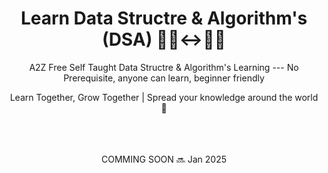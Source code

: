 <div align="center">
  <h1>Learn Data Structre & Algorithm's (DSA) 🧑‍💻<->👩‍💻</h1>
  <p>A2Z Free Self Taught Data Structre & Algorithm's Learning --- No Prerequisite, anyone can learn, beginner friendly</p>
    <p>Learn Together, Grow Together | Spread your knowledge around the world 🤗</p>
</div>

<br>
<br>
<br>

<div align="center"> COMMING SOON 🔜 Jan 2025</div>
